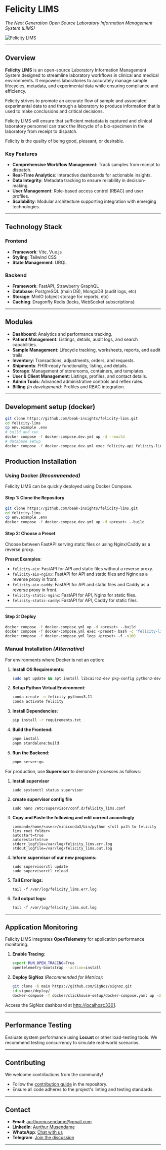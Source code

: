 # **Felicity LIMS**  
*The Next Generation Open Source Laboratory Information Management System (LIMS)*  

![Felicity LIMS](https://github.com/user-attachments/assets/bd6af479-e0a0-4337-9a1d-632e139741a0)

---

## **Overview**  
**Felicity LIMS** is an open-source Laboratory Information Management System designed to streamline laboratory workflows in clinical and medical environments. It empowers laboratories to accurately manage sample lifecycles, metadata, and experimental data while ensuring compliance and efficiency. 

Felicity strives to promote an accurate flow of sample and associated experimental data to and through a laboratory to
produce information that is used to make conclusions and critical decisions.

Felicity LIMS will ensure that sufficient metadata is captured and clinical laboratory personnel can track the lifecycle
of a bio-specimen in the laboratory from receipt to dispatch.

Felicity is the quality of being good, pleasant, or desirable.

### **Key Features**  
- **Comprehensive Workflow Management**: Track samples from receipt to dispatch.  
- **Real-Time Analytics**: Interactive dashboards for actionable insights.  
- **Data Integrity**: Metadata tracking to ensure reliability in decision-making.  
- **User Management**: Role-based access control (RBAC) and user profiles.  
- **Scalability**: Modular architecture supporting integration with emerging technologies.  

---

## **Technology Stack**  
### **Frontend**  
- **Framework**: Vite, Vue.js  
- **Styling**: Tailwind CSS  
- **State Management**: URQL  

### **Backend**  
- **Framework**: FastAPI, Strawberry GraphQL  
- **Database**: PostgreSQL (main DB), MongoDB (audit logs, etc)  
- **Storage**: MinIO (object storage for reports, etc)  
- **Caching**: Dragonfly Redis (locks, WebSocket subscriptions)  

---

## **Modules**  
- **Dashboard**: Analytics and performance tracking.  
- **Patient Management**: Listings, details, audit logs, and search capabilities.  
- **Sample Management**: Lifecycle tracking, worksheets, reports, and audit trails.  
- **Inventory**: Transactions, adjustments, orders, and requests.  
- **Shipments**: FHIR-ready functionality, listing, and details.  
- **Storage**: Management of storerooms, containers, and templates.  
- **User & Client Management**: Listings, profiles, and contact details.  
- **Admin Tools**: Advanced administrative controls and reflex rules.  
- **Billing** *(in development)*: Profiles and RBAC integration.  

---

## **Development setup (docker)**

```bash
git clone https://github.com/beak-insights/felicity-lims.git
cd felicity-lims
cp env.example .env
# build and run
docker compose -f docker-compose.dev.yml up -d --build
# database setup 
docker compose -f docker-compose.dev.yml exec felicity-api felicity-lims db upgrade
```

## **Production Installation**  

### **Using Docker** *(Recommended)*  
Felicity LIMS can be quickly deployed using Docker Compose.  

#### **Step 1**: Clone the Repository  
```bash
git clone https://github.com/beak-insights/felicity-lims.git
cd felicity-lims
cp env.example .env
docker compose -f docker-compose.dev.yml up -d <preset> --build
```

#### **Step 2**: Choose a Preset  
Choose between FastAPI serving static files or using Nginx/Caddy as a reverse proxy.  

**Preset Examples**:  
- `felicity-aio`: FastAPI for API and static files without a reverse proxy.  
- `felicity-aio-nginx`: FastAPI for API and static files and Nginx as a reverse proxy in front.
- `felicity-aio-caddy`: FastAPI for API and static files and Caddy as a reverse proxy in front.
- `felicity-static-nginx`: FastAPI for API, Nginx for static files.
- `felicity-static-caddy`: FastAPI for API, Caddy for static files.

---

#### **Step 3**: Deploy  
```bash
docker compose -f docker-compose.yml up -d <preset> --build
docker compose -f docker-compose.yml exec <preset> bash -c "felicity-lims upgrade"
docker compose -f docker-compose.yml logs <preset> -f -n100
```

### **Manual Installation** *(Alternative)*  
For environments where Docker is not an option:  

1. **Install OS Requirements**:  
    ```bash
    sudo apt update && apt install libcairo2-dev pkg-config python3-dev gcc g++
    ```
2. **Setup Python Virtual Environment**:  
    ```bash
    conda create -n felicity python=3.11
    conda activate felicity
    ```
3. **Install Dependencies**:  
    ```bash
    pip install -r requirements.txt
    ```
4. **Build the Frontend**:  
    ```bash
    pnpm install
    pnpm standalone:build
    ```
5. **Run the Backend**:  
    ```bash
    pnpm server:gu
    ```

For production, use **Supervisor** to demonize processes as follows:
1. **Install supervisor**
    ```sudo apt install supervisor
    sudo systemctl status supervisor
   ```
    
3. **create supervisor config file**
    ```
    sudo nano /etc/supervisor/conf.d/felicity_lims.conf
   ```
    
5. **Copy and Paste the following and edit correct accordingly**
    ```[program:felicity_lims]
    command=/home/<user>/miniconda3/bin/python <full path to felicity lims root folder>
    autostart=true
    autorestart=true
    stderr_logfile=/var/log/felicity_lims.err.log
    stdout_logfile=/var/log/felicity_lims.out.log
    ```

6. **Inform supervisor of our new programs:**
    ```sudo supervisorctl reread
    sudo supervisorctl update
    sudo supervisorctl reload
    ```

7. **Tail Error logs:**
    ```sudo supervisorctl tail -f felicity_lims stderr  # or
    tail -f /var/log/felicity_lims.err.log
    ```
    
8. **Tail output logs:**
    ```sudo supervisorctl tail -f felicity_lims stdout  # or
    tail -f /var/log/felicity_lims.out.log
    ```

---

## **Application Monitoring**  
Felicity LIMS integrates **OpenTelemetry** for application performance monitoring.  

1. **Enable Tracing**:  
    ```bash
    export RUN_OPEN_TRACING=True
    opentelemetry-bootstrap --action=install
    ```

2. **Deploy SigNoz** *(Recommended for Metrics)*:  
    ```bash
    git clone -b main https://github.com/SigNoz/signoz.git
    cd signoz/deploy/
    docker-compose -f docker/clickhouse-setup/docker-compose.yaml up -d
    ```

Access the SigNoz dashboard at [http://localhost:3301](http://localhost:3301).  

---

## **Performance Testing**  
Evaluate system performance using **Locust** or other load-testing tools. We recommend testing concurrency to simulate real-world scenarios.  

---

## **Contributing**  
We welcome contributions from the community!  

- Follow the [contribution guide](CONTRIBUTING.md) in the repository.  
- Ensure all code adheres to the project's linting and testing standards.  

---

## **Contact**  
- **Email**: [aurthurmusendame@gmail.com](mailto:aurthurmusendame@gmail.com)  
- **LinkedIn**: [Aurthur Musendame](https://www.linkedin.com/in/aurthurmusendame)  
- **WhatsApp**: [Chat with us](https://api.whatsapp.com/send?phone=263776406399)  
- **Telegram**: [Join the discussion](https://www.t.me/aurthurm)  

---
